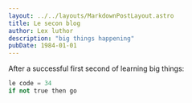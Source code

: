 ```yaml
---
layout: ../../layouts/MarkdownPostLayout.astro
title: Le secon blog
author: Lex luthor
description: "big things happening"
pubDate: 1984-01-01
---
```


After a successful first second of learning big things:

```python
le code = 34
if not true then go

```
